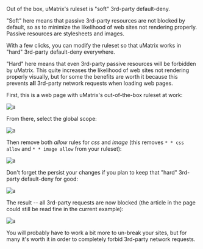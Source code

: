 Out of the box, uMatrix's ruleset is "soft" 3rd-party default-deny.

"Soft" here means that passive 3rd-party resources are not blocked by default, so as to minimize the likelihood of web sites not rendering properly. Passive resources are stylesheets and images.

With a few clicks, you can modify the ruleset so that uMatrix works in "hard" 3rd-party default-deny everywhere.

"Hard" here means that even 3rd-party passive resources will be forbidden by uMatrix. This quite increases the likelihood of web sites not rendering properly visually, but for some the benefits are worth it because this prevents **all** 3rd-party network requests when loading web pages.

First, this is a web page with uMatrix's out-of-the-box ruleset at work:

![a](https://user-images.githubusercontent.com/585534/33232100-08274da4-d1ce-11e7-997c-63b35fd8ec23.png)

From there, select the global scope:

![a](https://user-images.githubusercontent.com/585534/33232106-32a84538-d1ce-11e7-8688-86962052efea.png)

Then remove both _allow_ rules for _css_ and _image_ (this removes `* * css allow` and `* * image allow` from your ruleset):

![a](https://user-images.githubusercontent.com/585534/33232118-4b6f3842-d1ce-11e7-8673-0b16183aac7f.png)

Don't forget the persist your changes if you plan to keep that "hard" 3rd-party default-deny for good:

![a](https://user-images.githubusercontent.com/585534/33232126-702013c8-d1ce-11e7-8bbf-832386778088.png)

The result -- all 3rd-party requests are now blocked (the article in the page could still be read fine in the current example):

![a](https://user-images.githubusercontent.com/585534/33232132-8599f502-d1ce-11e7-8659-34bac9a39bce.png)

You will probably have to work a bit more to un-break your sites, but for many it's worth it in order to completely forbid 3rd-party network requests.